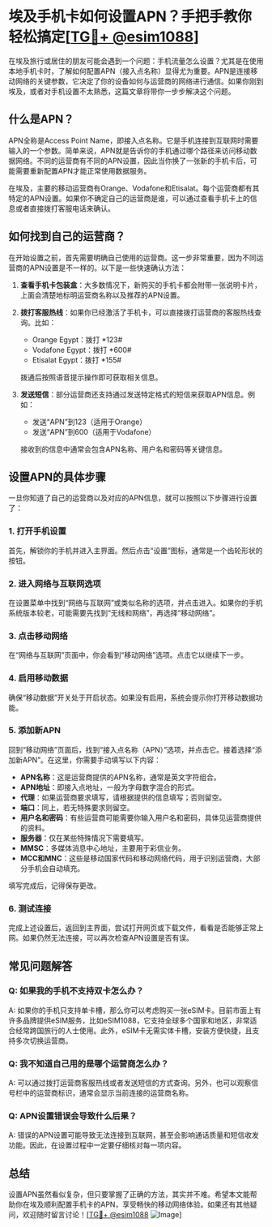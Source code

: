 # 埃及手机卡如何设置APN？手把手教你轻松搞定[[TG💪+ @esim1088](https://t.me/s/esim1088)]

在埃及旅行或居住的朋友可能会遇到一个问题：手机流量怎么设置？尤其是在使用本地手机卡时，了解如何配置APN（接入点名称）显得尤为重要。APN是连接移动网络的关键参数，它决定了你的设备如何与运营商的网络进行通信。如果你刚到埃及，或者对手机设置不太熟悉，这篇文章将带你一步步解决这个问题。

## 什么是APN？

APN全称是Access Point Name，即接入点名称。它是手机连接到互联网时需要输入的一个参数。简单来说，APN就是告诉你的手机通过哪个路径来访问移动数据网络。不同的运营商有不同的APN设置，因此当你换了一张新的手机卡后，可能需要重新配置APN才能正常使用数据服务。

在埃及，主要的移动运营商有Orange、Vodafone和Etisalat。每个运营商都有其特定的APN设置。如果你不确定自己的运营商是谁，可以通过查看手机卡上的信息或者直接拨打客服电话来确认。

## 如何找到自己的运营商？

在开始设置之前，首先需要明确自己使用的运营商。这一步非常重要，因为不同运营商的APN设置是不一样的。以下是一些快速确认方法：

1. **查看手机卡包装盒**：大多数情况下，新购买的手机卡都会附带一张说明卡片，上面会清楚地标明运营商名称以及推荐的APN设置。
   
2. **拨打客服热线**：如果你已经激活了手机卡，可以直接拨打运营商的客服热线查询。比如：
   - Orange Egypt：拨打 *123#
   - Vodafone Egypt：拨打 *600#
   - Etisalat Egypt：拨打 *155#

   拨通后按照语音提示操作即可获取相关信息。

3. **发送短信**：部分运营商还支持通过发送特定格式的短信来获取APN信息。例如：
   - 发送“APN”到123（适用于Orange）
   - 发送“APN”到600（适用于Vodafone）

   接收到的信息中通常会包含APN名称、用户名和密码等关键信息。

## 设置APN的具体步骤

一旦你知道了自己的运营商以及对应的APN信息，就可以按照以下步骤进行设置了：

### 1. 打开手机设置
首先，解锁你的手机并进入主界面。然后点击“设置”图标，通常是一个齿轮形状的按钮。

### 2. 进入网络与互联网选项
在设置菜单中找到“网络与互联网”或类似名称的选项，并点击进入。如果你的手机系统版本较老，可能需要先找到“无线和网络”，再选择“移动网络”。

### 3. 点击移动网络
在“网络与互联网”页面中，你会看到“移动网络”选项。点击它以继续下一步。

### 4. 启用移动数据
确保“移动数据”开关处于开启状态。如果没有启用，系统会提示你打开移动数据功能。

### 5. 添加新APN
回到“移动网络”页面后，找到“接入点名称（APN）”选项，并点击它。接着选择“添加新APN”。在这里，你需要手动填写以下内容：

- **APN名称**：这是运营商提供的APN名称，通常是英文字符组合。
- **APN地址**：即接入点地址，一般为字母数字混合的形式。
- **代理**：如果运营商要求填写，请根据提供的信息填写；否则留空。
- **端口**：同上，若无特殊要求则留空。
- **用户名和密码**：有些运营商可能需要你输入用户名和密码，具体见运营商提供的资料。
- **服务器**：仅在某些特殊情况下需要填写。
- **MMSC**：多媒体消息中心地址，主要用于彩信业务。
- **MCC和MNC**：这些是移动国家代码和移动网络代码，用于识别运营商，大部分手机会自动填充。

填写完成后，记得保存更改。

### 6. 测试连接
完成上述设置后，返回到主界面，尝试打开网页或下载文件，看看是否能够正常上网。如果仍然无法连接，可以再次检查APN设置是否有误。

## 常见问题解答

### Q: 如果我的手机不支持双卡怎么办？
A: 如果你的手机只支持单卡槽，那么你可以考虑购买一张eSIM卡。目前市面上有许多品牌提供eSIM服务，比如eSIM1088，它支持全球多个国家和地区，非常适合经常跨国旅行的人士使用。此外，eSIM卡无需实体卡槽，安装方便快捷，且支持多次切换运营商。

### Q: 我不知道自己用的是哪个运营商怎么办？
A: 可以通过拨打运营商客服热线或者发送短信的方式查询。另外，也可以观察信号栏中的运营商标识，通常会显示当前连接的运营商名称。

### Q: APN设置错误会导致什么后果？
A: 错误的APN设置可能导致无法连接到互联网，甚至会影响通话质量和短信收发功能。因此，在设置过程中一定要仔细核对每一项内容。

## 总结

设置APN虽然看似复杂，但只要掌握了正确的方法，其实并不难。希望本文能帮助你在埃及顺利配置手机卡的APN，享受畅快的移动网络体验。如果还有其他疑问，欢迎随时留言讨论！[[TG💪+ @esim1088](https://t.me/s/esim1088) ![Image](https://i.postimg.cc/4NQfJmqS/Snipaste-2025-05-13-00-14-12.png)]
